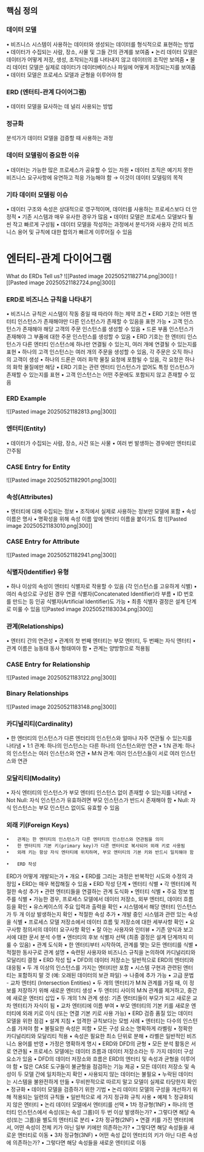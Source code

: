 ## 핵심 정의
### 데이터 모델
•	비즈니스 시스템이 사용하는 데이터와 생성되는 데이터를 형식적으로 표현하는 방법
•	데이터가 수집되는 사람, 장소, 사물 및 그들 간의 관계를 보여줌
•	논리 데이터 모델은 데이터가 어떻게 저장, 생성, 조작되는지를 나타내지 않고 데이터의 조직만 보여줌
•	물리 데이터 모델은 실제로 데이터가 데이터베이스나 파일에 어떻게 저장되는지를 보여줌
•	데이터 모델은 프로세스 모델과 균형을 이루어야 함
### ERD (엔터티-관계 다이어그램)
•	데이터 모델을 묘사하는 데 널리 사용되는 방법
### 정규화
분석가가 데이터 모델을 검증할 때 사용하는 과정
### 데이터 모델링이 중요한 이유
•	데이터는 가능한 많은 프로세스가 공유할 수 있는 자원
•	데이터 조직은 예기치 못한 비즈니스 요구사항에 유연하고 적응 가능해야 함 → 이것이 데이터 모델링의 목적
### 기타 데이터 모델링 이슈
•	데이터 구조와 속성은 상대적으로 영구적이며, 데이터를 사용하는 프로세스보다 더 안정적
•	기존 시스템과 매우 유사한 경우가 많음
•	데이터 모델은 프로세스 모델보다 훨씬 작고 빠르게 구성됨
•	데이터 모델을 작성하는 과정에서 분석가와 사용자 간의 비즈니스 용어 및 규칙에 대한 합의가 빠르게 이루어질 수 있음
# 엔터티-관계 다이어그램
What do ERDs Tell us?
![[Pasted image 20250521182714.png|300]]
![[Pasted image 20250521182724.png|300]]
### ERD로 비즈니스 규칙을 나타내기
•	비즈니스 규칙은 시스템이 작동 중일 때 따라야 하는 제약 조건
•	ERD 기호는 어떤 엔터티 인스턴스가 존재해야만 다른 인스턴스가 존재할 수 있음을 표현 가능
	•	고객 인스턴스가 존재해야 해당 고객의 주문 인스턴스를 생성할 수 있음
	•	드론 부품 인스턴스가 존재해야 그 부품에 대한 주문 인스턴스를 생성할 수 있음
•	ERD 기호는 한 엔터티 인스턴스가 다른 엔터티 인스턴스에 하나만 연결될 수 있는지, 여러 개에 연결될 수 있는지를 표현
	•	하나의 고객 인스턴스는 여러 개의 주문을 생성할 수 있음, 각 주문은 오직 하나의 고객이 생성
	•	하나의 드론은 여러 화학 물질 요청에 포함될 수 있음, 각 요청은 하나의 화학 물질에만 해당
•	ERD 기호는 관련 엔터티 인스턴스가 없어도 특정 인스턴스가 존재할 수 있는지를 표현
	•	고객 인스턴스는 어떤 주문에도 포함되지 않고 존재할 수 있음
### ERD Example
![[Pasted image 20250521182813.png|300]]
### 엔터티(Entity)
•	데이터가 수집되는 사람, 장소, 사건 또는 사물
•	여러 번 발생하는 경우에만 엔터티로 간주됨
### CASE Entry for Entity
![[Pasted image 20250521182901.png|300]]
### 속성(Attributes)
•	엔터티에 대해 수집되는 정보
•	조직에서 실제로 사용하는 정보만 모델에 포함
•	속성 이름은 명사
•	명확성을 위해 속성 이름 앞에 엔터티 이름을 붙이기도 함
![[Pasted image 20250521183010.png|300]]
### CASE Entry for Attribute
![[Pasted image 20250521182941.png|300]]
### 식별자(Identifier) 유형
•	하나 이상의 속성이 엔터티 식별자로 작용할 수 있음 (각 인스턴스를 고유하게 식별)
•	여러 속성으로 구성된 경우 연결 식별자(Concatenated Identifier)라 부름
•	ID 번호를 만드는 등 인공 식별자(Artificial Identifier)도 가능
•	최종 식별자 결정은 설계 단계로 미룰 수 있음
![[Pasted image 20250521183034.png|300]]
### 관계(Relationships)
•	엔터티 간의 연관성
•	관계의 첫 번째 엔터티는 부모 엔터티, 두 번째는 자식 엔터티
•	관계 이름은 능동태 동사 형태여야 함
•	관계는 양방향으로 적용됨
### CASE Entry for Relationship
![[Pasted image 20250521183122.png|300]]
### Binary Relationships
![[Pasted image 20250521183148.png|300]]
### 카디널리티(Cardinality)
•	한 엔터티의 인스턴스가 다른 엔터티의 인스턴스와 얼마나 자주 연관될 수 있는지를 나타냄
•	1:1 관계: 하나의 인스턴스는 다른 하나의 인스턴스와만 연관
•	1:N 관계: 하나의 인스턴스는 여러 인스턴스와 연관
•	M:N 관계: 여러 인스턴스들이 서로 여러 인스턴스와 연관
### 모달리티(Modality)
•	자식 엔터티의 인스턴스가 부모 엔터티 인스턴스 없이 존재할 수 있는지를 나타냄
•	Not Null: 자식 인스턴스가 유효하려면 부모 인스턴스가 반드시 존재해야 함
•	Null: 자식 인스턴스는 부모 인스턴스 없이도 유효할 수 있음
### 외래 키(Foreign Keys)
	•	관계는 한 엔터티의 인스턴스가 다른 엔터티의 인스턴스와 연관됨을 의미
	•	한 엔터티의 기본 키(primary key)가 다른 엔터티로 복사되어 외래 키로 사용됨
	•	외래 키는 항상 자식 엔터티에 위치하며, 부모 엔터티의 기본 키와 반드시 일치해야 함

	•	ERD 작성
ERD가 어떻게 개발되는가
	•	개요
	•	ERD를 그리는 과정은 반복적인 시도와 수정의 과정임
	•	ERD는 매우 복잡해질 수 있음
	•	ERD 작성 단계
	•	엔터티 식별
	•	각 엔터티에 적절한 속성 추가
	•	관련 엔터티들을 연결하는 관계 도식화
	•	엔터티 식별
	•	주요 정보 범주를 식별
	•	가능한 경우, 프로세스 모델에서 데이터 저장소, 외부 엔터티, 데이터 흐름 등을 확인
	•	유스케이스의 주요 입력과 출력을 확인
	•	시스템에서 해당 엔터티 인스턴스가 두 개 이상 발생하는지 확인
	•	적절한 속성 추가
	•	개발 중인 시스템과 관련 있는 속성을 식별
	•	프로세스 모델 저장소에서 데이터 흐름 및 저장소에 대한 세부사항 확인
	•	요구사항 정의서의 데이터 요구사항 확인
	•	잘 아는 사용자와 인터뷰
	•	기존 양식과 보고서에 대한 문서 분석 수행
	•	엔터티의 후보 식별자 선택 (최종 결정은 설계 단계까지 미룰 수 있음)
	•	관계 도식화
	•	한 엔터티부터 시작하여, 관계를 맺는 모든 엔터티를 식별
	•	적절한 동사구로 관계 설명
	•	숙련된 사용자와 비즈니스 규칙을 논의하여 카디널리티와 모달리티 결정
	•	ERD 작성 팁
	•	DFD의 데이터 저장소는 일반적으로 ERD의 엔터티와 대응됨
	•	두 개 이상의 인스턴스를 가지는 엔터티만 포함
	•	시스템 구현과 관련된 엔터티는 포함하지 말 것 (예: 오래된 데이터의 보관 파일)
→ 나중에 추가 가능
	•	고급 문법 - 교차 엔터티 (Intersection Entities)
	•	두 개의 엔터티가 M:N 관계를 가질 때, 이 정보를 저장하기 위해 새로운 엔터티 생성
	•	두 엔터티 사이의 M:N 관계를 제거하고, 중간에 새로운 엔터티 삽입
	•	두 개의 1:N 관계 생성: 기존 엔터티들이 부모가 되고 새로운 교차 엔터티가 자식이 됨
	•	교차 엔터티에 이름 부여
	•	부모 엔터티의 기본 키를 새로운 엔터티에 외래 키로 이식 (또는 연결 기본 키로 사용 가능)
	•	ERD 검증
품질 있는 데이터 모델을 위한 점검
	•	설계 지침
	•	엄격한 규칙보다는 모범 사례
	•	엔터티는 다수의 인스턴스를 가져야 함
	•	불필요한 속성은 피함
	•	모든 구성 요소는 명확하게 라벨링
	•	정확한 카디널리티와 모달리티 적용
	•	속성은 필요한 최소 단위로 분해
	•	라벨은 일반적인 비즈니스 용어를 반영
	•	가정은 명확하게 명시
	•	ERD와 DFD의 균형
	•	모든 분석 활동은 서로 연관됨
	•	프로세스 모델에는 데이터 흐름과 데이터 저장소라는 두 가지 데이터 구성 요소가 있음
	•	DFD의 데이터 저장소와 흐름은 ERD의 엔터티 및 속성과 균형을 이루어야 함
	•	많은 CASE 도구들이 불균형을 점검하는 기능 제공
	•	모든 데이터 저장소 및 속성이 두 모델 간에 일치하는지 확인
	•	사용되지 않는 데이터는 불필요
	•	누락된 데이터는 시스템을 불완전하게 만듦
	•	무비판적으로 따르지 말고 모델이 실제로 타당한지 확인
	•	정규화
	•	데이터 모델을 검증하기 위한 기법
	•	논리 데이터 모델의 구성을 개선하기 위해 적용되는 일련의 규칙들
	•	일반적으로 세 가지 정규화 규칙 사용
	•	예제 1: 정규화되지 않은 엔터티
	•	논리 데이터 모델에서 엔터티를 선택
	•	1차 정규형(1NF)
	•	하나의 엔터티 인스턴스에서 속성(또는 속성 그룹)이 두 번 이상 발생하는가?
	•	그렇다면 해당 속성(또는 그룹)을 별도의 엔터티로 분리
	•	2차 정규형(2NF)
	•	연결 키를 가진 엔터티에서, 어떤 속성이 전체 키가 아닌 일부 키에만 의존하는가?
	•	그렇다면 해당 속성들을 새로운 엔터티로 이동
	•	3차 정규형(3NF)
	•	어떤 속성 값이 엔터티의 키가 아닌 다른 속성에 의존하는가?
	•	그렇다면 해당 속성들을 새로운 엔터티로 이동